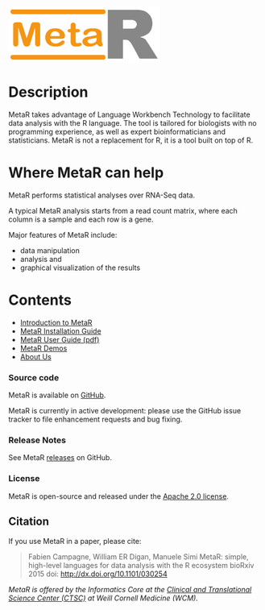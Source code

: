 ![MetaR logo](MetaR/images/MetaR-logo-4-SMALL-300x111.png)

# Description 

MetaR takes advantage of Language Workbench Technology to facilitate data analysis with the R language. 
The tool is tailored for biologists with no programming experience, as well as expert bioinformaticians and statisticians. 
MetaR is not a replacement for R, it is a tool built on top of R.

# Where MetaR can help
MetaR performs statistical analyses over RNA-Seq data.
 
A typical MetaR analysis starts from a read count matrix, where each column is a sample and each row is a gene.

Major features of MetaR include:
 * data manipulation
 * analysis and 
 * graphical visualization of the results

# Contents 
* [Introduction to MetaR](MetaR/Introduction.md)
* [MetaR Installation Guide](MetaR/Software.md)
* [MetaR User Guide (pdf)](MetaR/booklet/MetaR_booklet.pdf)
* [MetaR Demos](https://github.com/MetaR-Languages/MetaR-demos)
* [About Us](MetaR/AboutUs.md)

### Source code
MetaR is available on [GitHub](https://github.com/MetaR-Languages/MetaR).

MetaR is currently in active development: please use the GitHub issue tracker to file enhancement requests and bug fixing.

### Release Notes
See MetaR [releases](https://github.com/MetaR-Languages/MetaR/releases) on GitHub.

### License
MetaR is open-source and released under the [Apache 2.0 license](http://www.apache.org/licenses/LICENSE-2.0).

## Citation
If you use MetaR in a paper, please cite:

> Fabien Campagne, William ER Digan, Manuele Simi
> MetaR: simple, high-level languages for data analysis with the R ecosystem bioRxiv 2015
> doi: http://dx.doi.org/10.1101/030254

_MetaR is offered by the Informatics Core at the [Clinical and Translational Science Center (CTSC)](https://ctscweb.weill.cornell.edu/about-us/ctsc-programs/informatics) at Weill Cornell Medicine (WCM)._